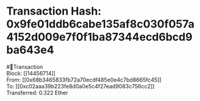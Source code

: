 
Transaction Hash: 0x9fe01ddb6cabe135af8c030f057a4152d009e7f0f1ba87344ecd6bcd9ba643e4
====================================================================================
  
#💸Transaction  
Block: [[14456714]]  
From: [[0x68b3465833fb72a70ecdf485e0e4c7bd8665fc45]]  
To: [[0xc02aaa39b223fe8d0a0e5c4f27ead9083c756cc2]]  
Transferred: 0.322 Ether